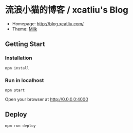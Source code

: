 # 流浪小猫的博客 / xcatliu's Blog

- Homepage: http://blog.xcatliu.com/
- Theme: [Milk](https://github.com/xcatliu/blog/tree/master/themes/milk)

## Getting Start

### Installation

```shell
npm install
```

### Run in localhost

```shell
npm start
```

Open your browser at http://0.0.0.0:4000

## Deploy

```shell
npm run deploy
```
